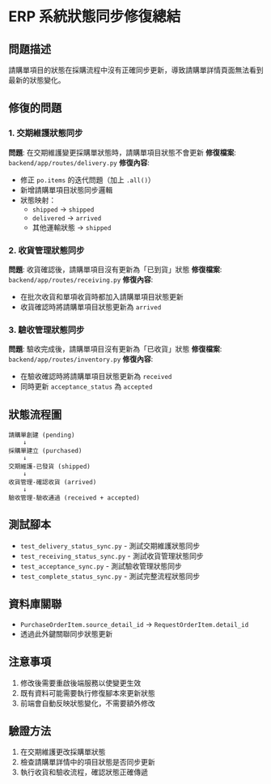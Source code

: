 # ERP 系統狀態同步修復總結

## 問題描述
請購單項目的狀態在採購流程中沒有正確同步更新，導致請購單詳情頁面無法看到最新的狀態變化。

## 修復的問題

### 1. 交期維護狀態同步
**問題**: 在交期維護變更採購單狀態時，請購單項目狀態不會更新
**修復檔案**: `backend/app/routes/delivery.py`
**修復內容**:
- 修正 `po.items` 的迭代問題（加上 `.all()`）
- 新增請購單項目狀態同步邏輯
- 狀態映射：
  - `shipped` → `shipped`
  - `delivered` → `arrived`
  - 其他運輸狀態 → `shipped`

### 2. 收貨管理狀態同步
**問題**: 收貨確認後，請購單項目沒有更新為「已到貨」狀態
**修復檔案**: `backend/app/routes/receiving.py`
**修復內容**:
- 在批次收貨和單項收貨時都加入請購單項目狀態更新
- 收貨確認時將請購單項目狀態更新為 `arrived`

### 3. 驗收管理狀態同步
**問題**: 驗收完成後，請購單項目沒有更新為「已收貨」狀態
**修復檔案**: `backend/app/routes/inventory.py`
**修復內容**:
- 在驗收確認時將請購單項目狀態更新為 `received`
- 同時更新 `acceptance_status` 為 `accepted`

## 狀態流程圖

```
請購單創建 (pending)
    ↓
採購單建立 (purchased)
    ↓
交期維護-已發貨 (shipped)
    ↓
收貨管理-確認收貨 (arrived)
    ↓
驗收管理-驗收通過 (received + accepted)
```

## 測試腳本
- `test_delivery_status_sync.py` - 測試交期維護狀態同步
- `test_receiving_status_sync.py` - 測試收貨管理狀態同步
- `test_acceptance_sync.py` - 測試驗收管理狀態同步
- `test_complete_status_sync.py` - 測試完整流程狀態同步

## 資料庫關聯
- `PurchaseOrderItem.source_detail_id` → `RequestOrderItem.detail_id`
- 透過此外鍵關聯同步狀態更新

## 注意事項
1. 修改後需要重啟後端服務以使變更生效
2. 既有資料可能需要執行修復腳本來更新狀態
3. 前端會自動反映狀態變化，不需要額外修改

## 驗證方法
1. 在交期維護更改採購單狀態
2. 檢查請購單詳情中的項目狀態是否同步更新
3. 執行收貨和驗收流程，確認狀態正確傳遞